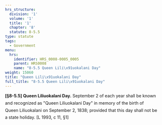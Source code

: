 ```yaml
---
hrs_structure:
  division: '1'
  volume: '1'
  title: '1'
  chapter: '8'
  statute: 8-5.5
type: statute
tags:
  - Government
menu:
  hrs:
    identifier: HRS_0008-0005_0005
    parent: HRS0008
    name: "8-5.5 Queen Lili\x91uokalani Day"
weight: 15060
title: "Queen Lili\x91uokalani Day"
full_title: "8-5.5 Queen Lili\x91uokalani Day"
---
```

**[§8-5.5] Queen Liliuokalani Day.** September 2 of each year shall be known and recognized as "Queen Liliuokalani Day" in memory of the birth of Queen Liliuokalani on September 2, 1838; provided that this day shall not be a state holiday. [L 1993, c 11, §1]
